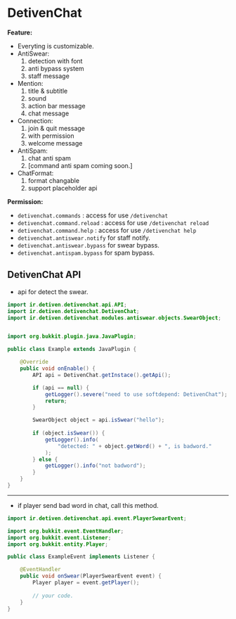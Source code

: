 # DetivenChat

**Feature:**
- Everyting is customizable.
- AntiSwear:
  1. detection with font
  2. anti bypass system
  3. staff message
- Mention:
  1. title & subtitle
  2. sound
  3. action bar message
  4. chat message
- Connection:
  1. join & quit message
  2. with permission
  3. welcome message
- AntiSpam:
  1. chat anti spam 
  2. [command anti spam coming soon.]
- ChatFormat:
  1. format changable
  2. support placeholder api

**Permission:**
- `detivenchat.commands` : access for use `/detivenchat`
- `detivenchat.command.reload` : access for use `/detivenchat reload`
- `detivenchat.command.help` : access for use `/detivenchat help`
- `detivenchat.antiswear.notify` for staff notify.
- `detivenchat.antiswear.bypass` for swear bypass.
- `detivenchat.antispam.bypass` for spam bypass.

**DetivenChat API**
---
- api for detect the swear.
```java
import ir.detiven.detivenchat.api.API;
import ir.detiven.detivenchat.DetivenChat;
import ir.detiven.detivenchat.modules.antiswear.objects.SwearObject;


import org.bukkit.plugin.java.JavaPlugin;

public class Example extends JavaPlugin {

    @Override
    public void onEnable() {
        API api = DetivenChat.getInstace().getApi();

        if (api == null) {
            getLogger().severe("need to use softdepend: DetivenChat");
            return;
        }

        SwearObject object = api.isSwear("hello");
        
        if (object.isSwear()) {
            getLogger().info(
                "detected: " + object.getWord() + ", is badword."
            );
        } else {
            getLogger().info("not badword");
        }
    }
}
```
---
- if player send bad word in chat, call this method.
```java
import ir.detiven.detivenchat.api.event.PlayerSwearEvent;

import org.bukkit.event.EventHandler;
import org.bukkit.event.Listener;
import org.bukkit.entity.Player;

public class ExampleEvent implements Listener {

    @EventHandler
    public void onSwear(PlayerSwearEvent event) {
        Player player = event.getPlayer();
        
        // your code.
    }
}
```